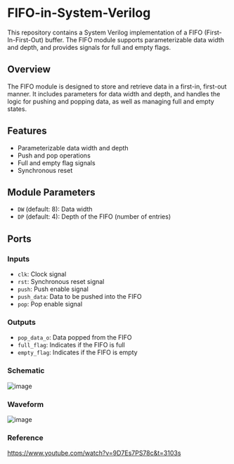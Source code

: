 # FIFO-in-System-Verilog
This repository contains a System Verilog implementation of a FIFO (First-In-First-Out) buffer. The FIFO module supports parameterizable data width and depth, and provides signals for full and empty flags.

## Overview

The FIFO module is designed to store and retrieve data in a first-in, first-out manner. It includes parameters for data width and depth, and handles the logic for pushing and popping data, as well as managing full and empty states.

## Features

- Parameterizable data width and depth
- Push and pop operations
- Full and empty flag signals
- Synchronous reset

## Module Parameters

- `DW` (default: 8): Data width
- `DP` (default: 4): Depth of the FIFO (number of entries)

## Ports

### Inputs

- `clk`: Clock signal
- `rst`: Synchronous reset signal
- `push`: Push enable signal
- `push_data`: Data to be pushed into the FIFO
- `pop`: Pop enable signal

### Outputs

- `pop_data_o`: Data popped from the FIFO
- `full_flag`: Indicates if the FIFO is full
- `empty_flag`: Indicates if the FIFO is empty

### Schematic
![image](https://github.com/user-attachments/assets/8f321da3-d5a0-4fc7-8423-4a9ef3219c6e)

### Waveform
![image](https://github.com/user-attachments/assets/9ddabf50-9658-47ec-aeaa-62588f99eec9)


### Reference
https://www.youtube.com/watch?v=9D7Es7PS78c&t=3103s
